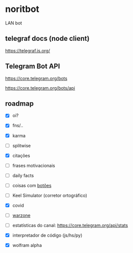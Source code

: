 # noritbot

LAN bot

## telegraf docs (node client)

https://telegraf.js.org/

## Telegram Bot API

https://core.telegram.org/bots

https://core.telegram.org/bots/api

## roadmap

- [x] oi?
- [x] fns/..
- [x] karma
- [ ] splitwise
- [x] citações
- [ ] frases motivacionais 
- [ ] daily facts
- [ ] coisas com [botões](https://stackoverflow.com/questions/57330756/telegraf-unable-to-use-markdown-style-in-reply-with-inlinebuttons)
- [ ] Keel Simulator (corretor ortográfico)
- [x] covid
- [ ] [warzone](https://develop.battle.net/)
- [ ] estatísticas do canal: https://core.telegram.org/api/stats
- [x] interpretador de código (js/hs/py)
- [x] wolfram alpha


